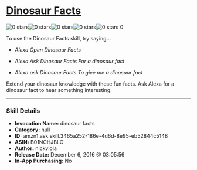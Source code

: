 # [Dinosaur Facts](http://alexa.amazon.com/#skills/amzn1.ask.skill.3465a252-186e-4d6d-8e95-eb52844c5148)
![0 stars](../../images/ic_star_border_black_18dp_1x.png)![0 stars](../../images/ic_star_border_black_18dp_1x.png)![0 stars](../../images/ic_star_border_black_18dp_1x.png)![0 stars](../../images/ic_star_border_black_18dp_1x.png)![0 stars](../../images/ic_star_border_black_18dp_1x.png) 0

To use the Dinosaur Facts skill, try saying...

* *Alexa Open Dinosaur Facts*

* *Alexa Ask Dinosaur Facts For a dinosaur fact*

* *Alexa ask Dinosaur Facts To give me a dinosaur fact*

Extend your dinosaur knowledge with these fun facts. Ask Alexa for a dinosaur fact to hear something interesting.

***

### Skill Details

* **Invocation Name:** dinosaur facts
* **Category:** null
* **ID:** amzn1.ask.skill.3465a252-186e-4d6d-8e95-eb52844c5148
* **ASIN:** B01NCHJBLO
* **Author:** nickviola
* **Release Date:** December 6, 2016 @ 03:05:56
* **In-App Purchasing:** No
